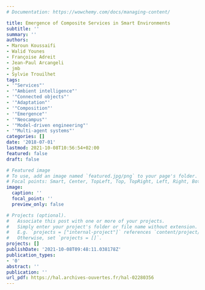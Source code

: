 ```yaml
---
# Documentation: https://wowchemy.com/docs/managing-content/

title: Emergence of Composite Services in Smart Environments
subtitle: ''
summary: ''
authors:
- Maroun Koussaifi
- Walid Younes
- Françoise Adreit
- Jean-Paul Arcangeli
- jmb 
- Sylvie Trouilhet
tags:
- '"Services"'
- '"Ambient intelligence"'
- '"Connected objects"'
- '"Adaptation"'
- '"Composition"'
- '"Emergence"'
- '"Neocampus"'
- '"Model-driven engineering"'
- '"Multi-agent systems"'
categories: []
date: '2018-07-01'
lastmod: 2021-10-08T10:56:54+02:00
featured: false
draft: false

# Featured image
# To use, add an image named `featured.jpg/png` to your page's folder.
# Focal points: Smart, Center, TopLeft, Top, TopRight, Left, Right, BottomLeft, Bottom, BottomRight.
image:
  caption: ''
  focal_point: ''
  preview_only: false

# Projects (optional).
#   Associate this post with one or more of your projects.
#   Simply enter your project's folder or file name without extension.
#   E.g. `projects = ["internal-project"]` references `content/project/deep-learning/index.md`.
#   Otherwise, set `projects = []`.
projects: []
publishDate: '2021-10-08T09:48:11.038178Z'
publication_types:
- '0'
abstract: ''
publication: ''
url_pdf: https://hal.archives-ouvertes.fr/hal-02280356
---
```

